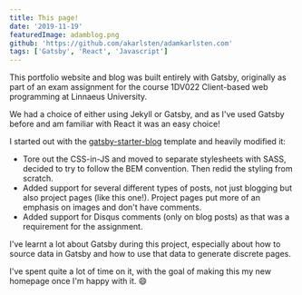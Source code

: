 ```yaml
---
title: This page!
date: '2019-11-19'
featuredImage: adamblog.png
github: 'https://github.com/akarlsten/adamkarlsten.com'
tags: ['Gatsby', 'React', 'Javascript']
---
```


This portfolio website and blog was built entirely with Gatsby, originally as part of an exam assignment for the course 1DV022 Client-based web programming at Linnaeus University.

We had a choice of either using Jekyll or Gatsby, and as I've used Gatsby before and am familiar with React it was an easy choice!

I started out with the [gatsby-starter-blog](https://github.com/gatsbyjs/gatsby-starter-blog) template and heavily modified it:

- Tore out the CSS-in-JS and moved to separate stylesheets with SASS, decided to try to follow the BEM convention. Then redid the styling from scratch.
- Added support for several different types of posts, not just blogging but also project pages (like this one!).
  Project pages put more of an emphasis on images and don't have comments.
- Added support for Disqus comments (only on blog posts) as that was a requirement for the assignment.

I've learnt a lot about Gatsby during this project, especially about how to source data in Gatsby and how to use that data to generate discrete pages.

I've spent quite a lot of time on it, with the goal of making this my new homepage once I'm happy with it. 😄

